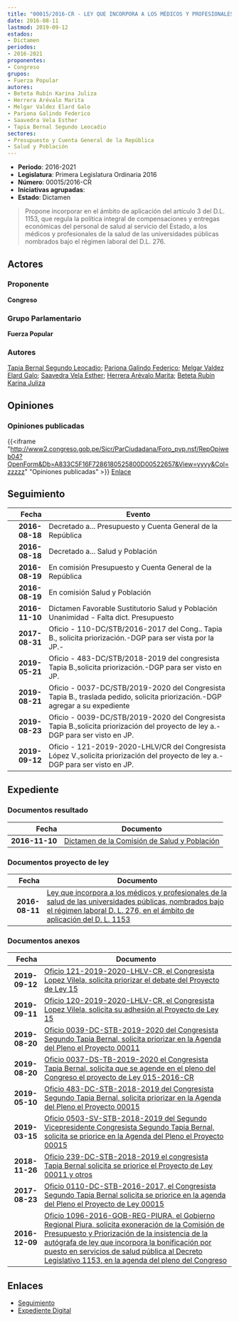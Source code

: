 ```yaml
---
title: "00015/2016-CR - LEY QUE INCORPORA A LOS MÉDICOS Y PROFESIONALES DE LA SALUD DE LAS UNIVERSIDADES PÚBLICAS NOMBRADOS BAJO EL RÉGIMEN LABORAL 276, EN EL ÁMBITO DE APLICACIÓN DEL D.L. 1153"
date: 2016-08-11
lastmod: 2019-09-12
estados:
- Dictamen
periodos:
- 2016-2021
proponentes:
- Congreso
grupos:
- Fuerza Popular
autores:
- Beteta Rubín Karina Juliza
- Herrera Arévalo Marita
- Melgar Valdez Elard Galo
- Pariona Galindo Federico
- Saavedra Vela Esther
- Tapia Bernal Segundo Leocadio
sectores:
- Presupuesto y Cuenta General de la República
- Salud y Población
---
```

- **Periodo**: 2016-2021
- **Legislatura**: Primera Legislatura Ordinaria 2016
- **Número**: 00015/2016-CR
- **Iniciativas agrupadas**: 
- **Estado**: Dictamen

> Propone incorporar en el ámbito de aplicación del artículo 3 del D.L. 1153, que regula la política integral de compensaciones y entregas económicas del personal de salud al servicio del Estado, a los médicos y profesionales de la salud de las universidades públicas nombrados bajo el régimen laboral del D.L. 276.


## Actores

### Proponente

**Congreso**

### Grupo Parlamentario

**Fuerza Popular**

### Autores

[Tapia Bernal Segundo Leocadio](mailto:mailto:stapia@congreso.gob.pe); [Pariona Galindo Federico](mailto:mailto:fpariona@congreso.gob.pe); [Melgar Valdez Elard Galo](mailto:mailto:emelgar@congreso.gob.pe); [Saavedra Vela Esther](mailto:mailto:esaavedra@congreso.gob.pe); [Herrera Arévalo Marita](mailto:mailto:mherrera@congreso.gob.pe); [Beteta Rubín Karina Juliza](mailto:mailto:kbeteta@congreso.gob.pe)

## Opiniones

### Opiniones publicadas

{{<iframe "http://www2.congreso.gob.pe/Sicr/ParCiudadana/Foro_pvp.nsf/RepOpiweb04?OpenForm&Db=A833C5F16F7286180525800D00522657&View=yyyy&Col=zzzzz" "Opiniones publicadas" >}}
[Enlace](http://www2.congreso.gob.pe/Sicr/ParCiudadana/Foro_pvp.nsf/RepOpiweb04?OpenForm&Db=A833C5F16F7286180525800D00522657&View=yyyy&Col=zzzzz)


## Seguimiento

| Fecha | Evento |
|------:|--------|
| **2016-08-18** | Decretado a... Presupuesto y Cuenta General de la República |
| **2016-08-18** | Decretado a... Salud y Población |
| **2016-08-19** | En comisión Presupuesto y Cuenta General de la República |
| **2016-08-19** | En comisión Salud y Población |
| **2016-11-10** | Dictamen Favorable Sustitutorio Salud y Población Unanimidad - Falta dict. Presupuesto |
| **2017-08-31** | Oficio - 110-DC/STB/2016-2017 del Cong.. Tapia B., solicita priorización.-DGP para ser vista por la JP.- |
| **2019-05-21** | Oficio - 483-DC/STB/2018-2019 del congresista Tapia B.,solicita priorización.-DGP para ser visto en JP. |
| **2019-08-21** | Oficio - 0037-DC/STB/2019-2020 del Congresista Tapia B., traslada pedido, solicita priorización.-DGP agregar a su expediente |
| **2019-08-23** | Oficio - 0039-DC/STB/2019-2020 del Congresista Tapia B.,solicita priorización del proyecto de ley a.-DGP para ser visto en JP. |
| **2019-09-12** | Oficio - 121-2019-2020-LHLV/CR del Congresista López V.,solicita priorización del proyecto de ley a.-DGP para ser visto en JP. |

## Expediente

### Documentos resultado

| Fecha | Documento |
|------:|-----------|
| **2016-11-10** | [Dictamen de la Comisión de Salud y Población](http://www.leyes.congreso.gob.pe/Documentos/2016_2021/Dictamenes/Proyectos_de_Ley/00015DC21MAY20161110.pdf) |

### Documentos proyecto de ley

| Fecha | Documento |
|------:|-----------|
| **2016-08-11** | [Ley que incorpora a los médicos y profesionales de la salud de las universidades públicas, nombrados bajo el régimen laboral D. L. 276, en el ámbito de aplicación del D. L. 1153](http://www.leyes.congreso.gob.pe/Documentos/2016_2021/Proyectos_de_Ley_y_de_Resoluciones_Legislativas/PL00015_20160811.pdf) |

### Documentos anexos

| Fecha | Documento |
|------:|-----------|
| **2019-09-12** | [Oficio 121-2019-2020-LHLV-CR, el Congresista Lopez Vilela, solicita priorizar el debate del Proyecto de Ley 15](http://www.leyes.congreso.gob.pe/Documentos/2016_2021/Oficios/Congresistas/OFICIO-121-2019-2020-LHLV-CR.pdf) |
| **2019-09-11** | [Oficio 120-2019-2020-LHLV-CR, el Congresista Lopez Vilela, solicita su adhesión al Proyecto de Ley 15](http://www.leyes.congreso.gob.pe/Documentos/2016_2021/Adhesiones/Proyectos_de_Ley/OFICIO-120-2019-2020-LHLV-CR.pdf) |
| **2019-08-20** | [Oficio 0039-DC-STB-2019-2020 del Congresista Segundo Tapia Bernal, solicita priorizar en la Agenda del Pleno el Proyecto 00011](http://www.leyes.congreso.gob.pe/Documentos/2016_2021/Oficios/Congresistas/OFICIO-0039-DC-STB-2019-2020.pdf) |
| **2019-08-20** | [Oficio 0037-DS-TB-2019-2020 el Congresista Tapia Bernal, solicita que se agende en el pleno del Congreso el proyecto de Ley 015-2016-CR](http://www.leyes.congreso.gob.pe/Documentos/2016_2021/Oficios/Congresistas/OFICIO-0037-DC-STB-2019-2020.pdf) |
| **2019-05-10** | [Oficio 483-DC-STB-2018-2019 del Congresista Segundo Tapia Bernal, solicita priorizar en la Agenda del Pleno el Proyecto 00015](http://www.leyes.congreso.gob.pe/Documentos/2016_2021/Oficios/Congresistas/OFICIO-483-DC-STB-2018-2019.pdf) |
| **2019-03-15** | [Oficio 0503-SV-STB-2018-2019 del Segundo Vicepresidente Congresista Segundo Tapia Bernal, solicita se priorice en la Agenda del Pleno el Proyecto 00015](http://www.leyes.congreso.gob.pe/Documentos/2016_2021/Oficios/Congresistas/OFICIO-0503-SV-STB-2018-2019.pdf) |
| **2018-11-26** | [Oficio 239-DC-STB-2018-2019 el congresista Tapia Bernal solicita se priorice el Proyecto de Ley 00011 y otros](http://www.leyes.congreso.gob.pe/Documentos/2016_2021/Oficios/Congresistas/OFICIO-239-DC-STB-2018-2019.PDF) |
| **2017-08-23** | [Oficio 0110-DC-STB-2016-2017, el Congresista Segundo Tapia Bernal solicita se priorice en la agenda del Pleno el Proyecto de Ley 00015](http://www.leyes.congreso.gob.pe/Documentos/2016_2021/Oficios/Congresistas/OFICIO-0110-DC-STB-2016-2017.pdf) |
| **2016-12-09** | [Oficio 1096-2016-GOB-REG-PIURA, el Gobierno Regional Piura, solicita exoneración de la Comisión de Presupuesto y Priorización de la insistencia de la autógrafa de ley que incorpora la bonificación por puesto en servicios de salud pública al Decreto Legislativo 1153, en la agenda del pleno del Congreso](http://www.leyes.congreso.gob.pe/Documentos/2016_2021/Oficios/Otras_Instituciones/OFICIO-1096-2016-GOB-REG-PIURA.PDF) |

## Enlaces

- [Seguimiento](http://www2.congreso.gob.pe/Sicr/TraDocEstProc/CLProLey2016.nsf/f7fff46988ca05b1052578e100829cc7/413ff3bda43bfa290525800d00074aa4?OpenDocument)
- [Expediente Digital](http://www2.congreso.gob.pe/Sicr/TraDocEstProc/Expvirt_2011.nsf/visbusqptramdoc1621/00015?opendocument)

